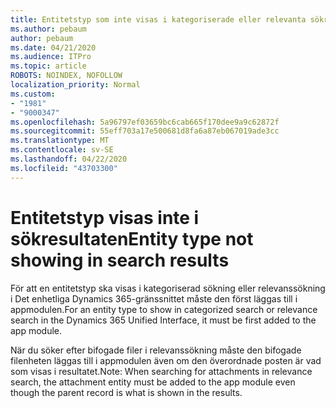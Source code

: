 ```yaml
---
title: Entitetstyp som inte visas i kategoriserade eller relevanta sökresultat i Dynamics 365 Unified Interface
ms.author: pebaum
author: pebaum
ms.date: 04/21/2020
ms.audience: ITPro
ms.topic: article
ROBOTS: NOINDEX, NOFOLLOW
localization_priority: Normal
ms.custom:
- "1981"
- "9000347"
ms.openlocfilehash: 5a96797ef03659bc6cab665f170dee9a9c62872f
ms.sourcegitcommit: 55eff703a17e500681d8fa6a87eb067019ade3cc
ms.translationtype: MT
ms.contentlocale: sv-SE
ms.lasthandoff: 04/22/2020
ms.locfileid: "43703300"
---
```

# <a name="entity-type-not-showing-in-search-results"></a><span data-ttu-id="dc81e-102">Entitetstyp visas inte i sökresultaten</span><span class="sxs-lookup"><span data-stu-id="dc81e-102">Entity type not showing in search results</span></span>

<span data-ttu-id="dc81e-103">För att en entitetstyp ska visas i kategoriserad sökning eller relevanssökning i Det enhetliga Dynamics 365-gränssnittet måste den först läggas till i appmodulen.</span><span class="sxs-lookup"><span data-stu-id="dc81e-103">For an entity type to show in categorized search or relevance search in the Dynamics 365 Unified Interface, it must be first added to the app module.</span></span>

<span data-ttu-id="dc81e-104">När du söker efter bifogade filer i relevanssökning måste den bifogade filenheten läggas till i appmodulen även om den överordnade posten är vad som visas i resultatet.</span><span class="sxs-lookup"><span data-stu-id="dc81e-104">Note: When searching for attachments in relevance search, the attachment entity must be added to the app module even though the parent record is what is shown in the results.</span></span>
